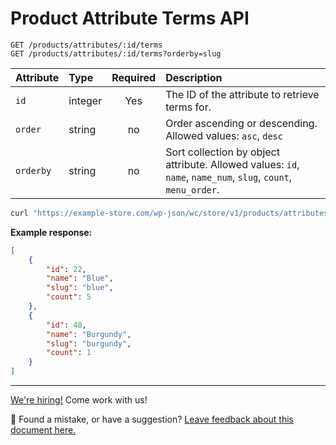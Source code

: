 # Product Attribute Terms API

```http
GET /products/attributes/:id/terms
GET /products/attributes/:id/terms?orderby=slug
```

| Attribute | Type    | Required | Description                                                                                                   |
| :-------- | :------ | :------: |:--------------------------------------------------------------------------------------------------------------|
| `id`      | integer |   Yes    | The ID of the attribute to retrieve terms for.                                                                |
| `order`   | string  |    no    | Order ascending or descending. Allowed values: `asc`, `desc`                                                  |
| `orderby` | string  |    no    | Sort collection by object attribute. Allowed values: `id`, `name`, `name_num`, `slug`, `count`, `menu_order`. |

```sh
curl "https://example-store.com/wp-json/wc/store/v1/products/attributes/1/terms"
```

**Example response:**

```json
[
	{
		"id": 22,
		"name": "Blue",
		"slug": "blue",
		"count": 5
	},
	{
		"id": 48,
		"name": "Burgundy",
		"slug": "burgundy",
		"count": 1
	}
]
```

<!-- FEEDBACK -->

---

[We're hiring!](https://woocommerce.com/careers/) Come work with us!

🐞 Found a mistake, or have a suggestion? [Leave feedback about this document here.](https://github.com/woocommerce/woocommerce/issues/new?assignees=&labels=type%3A+documentation&template=--doc-feedback.md&title=Feedback%20on%20./src/StoreApi/docs/product-attribute-terms.md)

<!-- /FEEDBACK -->
